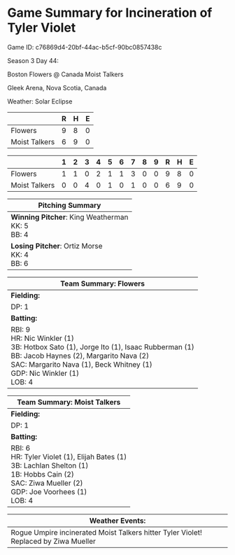 # Game Summary for Incineration of Tyler Violet

Game ID: c76869d4-20bf-44ac-b5cf-90bc0857438c

Season 3 Day 44:

Boston Flowers @ Canada Moist Talkers

Gleek Arena, Nova Scotia, Canada

Weather: Solar Eclipse



|  | R | H | E |
| --- | --- | --- | --- |
| Flowers |   9 |   8 |   0 | 
| Moist Talkers |   6 |   9 |   0 | 


|  |   1 |   2 |   3 |   4 |   5 |   6 |   7 |   8 |   9 |  R | H | E |
| --- | --- | --- | --- | --- | --- | --- | --- | --- | --- | --- | --- | --- |
| Flowers |   1 |   1 |   0 |   2 |   1 |   1 |   3 |   0 |   0 |   9 |   8 |   0 | 
| Moist Talkers |   0 |   0 |   4 |   0 |   1 |   0 |   1 |   0 |   0 |   6 |   9 |   0 | 


| Pitching Summary |
| --- |
| **Winning Pitcher**: King Weatherman<br />KK: 5<br />BB: 4 |
| **Losing Pitcher**: Ortiz Morse<br />KK: 4<br />BB: 6 |


| Team Summary: Flowers |
| --- |
| **Fielding:** |
| DP: 1 |
| **Batting:** |
| RBI: 9 <br />HR: Nic Winkler (1) <br />3B: Hotbox Sato (1), Jorge Ito (1), Isaac Rubberman (1) <br />BB: Jacob Haynes (2), Margarito Nava (2) <br />SAC: Margarito Nava (1), Beck Whitney (1) <br />GDP: Nic Winkler (1) <br />LOB: 4 |


| Team Summary: Moist Talkers |
| --- |
| **Fielding:** |
| DP: 1 |
| **Batting:** |
| RBI: 6 <br />HR: Tyler Violet (1), Elijah Bates (1) <br />3B: Lachlan Shelton (1) <br />1B: Hobbs Cain (2) <br />SAC: Ziwa Mueller (2) <br />GDP: Joe Voorhees (1) <br />LOB: 4 |


| **Weather Events:** |
| --- |
| Rogue Umpire incinerated Moist Talkers hitter Tyler Violet! Replaced by Ziwa Mueller |

